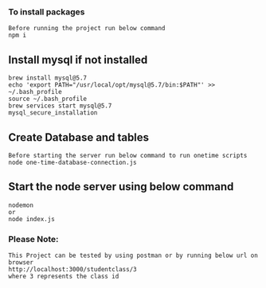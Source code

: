 ### To install packages
```
Before running the project run below command
npm i 
```

## Install mysql if not installed

```
brew install mysql@5.7
echo 'export PATH="/usr/local/opt/mysql@5.7/bin:$PATH"' >> ~/.bash_profile
source ~/.bash_profile
brew services start mysql@5.7
mysql_secure_installation
```

## Create Database and tables

```
Before starting the server run below command to run onetime scripts
node one-time-database-connection.js
```

## Start the node server using below command

```
nodemon 
or 
node index.js
```

### Please Note:

```
This Project can be tested by using postman or by running below url on browser
http://localhost:3000/studentclass/3
where 3 represents the class id
```

